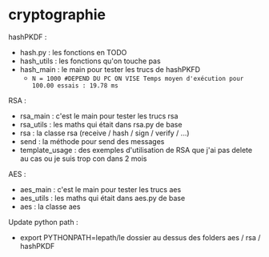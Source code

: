 # cryptographie

hashPKDF :

- hash.py : les fonctions en TODO
- hash_utils : les fonctions qu'on touche pas
- hash_main : le main pour tester les trucs de hashPKFD
  - `N = 1000 #DEPEND DU PC ON VISE Temps moyen d'exécution pour 100.00 essais : 19.78 ms`

RSA :

- rsa_main : c'est le main pour tester les trucs rsa
- rsa_utils : les maths qui était dans rsa.py de base
- rsa : la classe rsa (receive / hash / sign / verify / ...)
- send : la méthode pour send des messages
- template_usage : des exemples d'utilisation de RSA que j'ai pas delete au cas ou je suis trop con dans 2 mois

AES :

- aes_main : c'est le main pour tester les trucs aes
- aes_utils : les maths qui était dans aes.py de base
- aes : la classe aes

Update python path :

- export PYTHONPATH=lepath/le dossier au dessus des folders aes / rsa / hashPKDF
